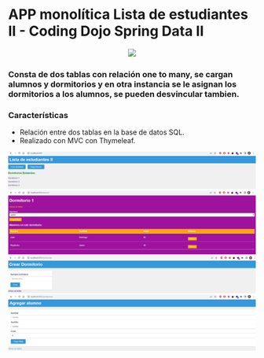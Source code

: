 # APP monolítica Lista de estudiantes II - Coding Dojo Spring Data II
<p align="center">
<img src="https://cutecdn.codingdojo.com/svg_images/logos/coding_dojo_blue.svg" width="500">
</p>


### Consta de dos tablas con relación one to many, se cargan alumnos y dormitorios y en otra instancia se le asignan los dormitorios a los alumnos, se pueden desvincular tambien.

### Características

- Relación entre dos tablas en la base de datos SQL.
- Realizado con MVC con Thymeleaf.

<div align="center">

  <img src="capturas/captura1.PNG" >
  <img src="capturas/captura2.PNG" >
  <img src="capturas/captura3.PNG" >
  <img src="capturas/captura4.PNG" >
</div>
